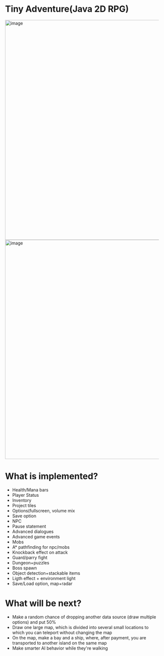 # Tiny Adventure(Java 2D RPG)
<img width="718" alt="image" src="https://github.com/SEM24/Java-2D-Medieval-RPG/assets/71443826/0c8d83b8-bcec-4b8d-b0fc-329e2f4d16a3">
<img width="716" alt="image" src="https://github.com/SEM24/Java-2D-Medieval-RPG/assets/71443826/b9a1d38a-2ffb-4d5c-8718-15fc938eb6fb">


# What is implemented?

* Health/Mana bars
* Player Status
* Inventory
* Project tiles
* Options(fullscreen, volume mix
* Save option
* NPC
* Pause statement
* Advanced dialogues
* Advanced game events
* Mobs
* A* pathfinding for npc/mobs
* Knockback effect on attack
* Guard/parry fight
* Dungeon+puzzles
* Boss spawn
* Object detection+stackable items
* Ligth effect + environment light
* Save/Load option, map+radar

# What will be next?
* Make a random chance of dropping another data source (draw multiple options) and put 50%
* Draw one large map, which is divided into several small locations to which you can teleport without changing the map
* On the map, make a bay and a ship, where, after payment, you are transported to another island on the same map
* Make smarter AI behavior while they're walking
